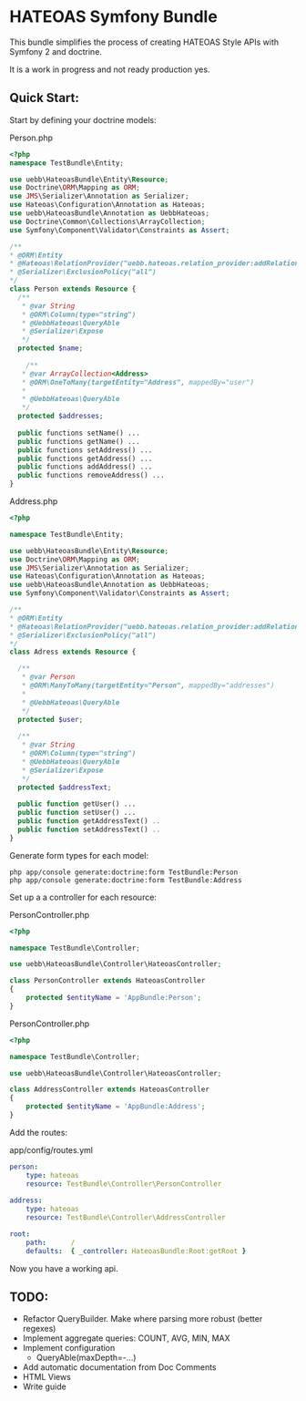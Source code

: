 HATEOAS Symfony Bundle
======================

This bundle simplifies the process of creating HATEOAS Style APIs with Symfony 2 and doctrine.

It is a work in progress and not ready production yes.

Quick Start:
------------

Start by defining your doctrine models:

Person.php
```php
<?php
namespace TestBundle\Entity;

use uebb\HateoasBundle\Entity\Resource;
use Doctrine\ORM\Mapping as ORM;
use JMS\Serializer\Annotation as Serializer;
use Hateoas\Configuration\Annotation as Hateoas;
use uebb\HateoasBundle\Annotation as UebbHateoas;
use Doctrine\Common\Collections\ArrayCollection;
use Symfony\Component\Validator\Constraints as Assert;

/**
* @ORM\Entity
* @Hateoas\RelationProvider("uebb.hateoas.relation_provider:addRelations")
* @Serializer\ExclusionPolicy("all")
*/
class Person extends Resource {
  /**
   * @var String
   * @ORM\Column(type="string")
   * @UebbHateoas\QueryAble
   * @Serializer\Expose
   */
  protected $name;
  
    /**
   * @var ArrayCollection<Address>
   * @ORM\OneToMany(targetEntity="Address", mappedBy="user")
   *
   * @UebbHateoas\QueryAble
   */ 
  protected $addresses;
  
  public functions setName() ...
  public functions getName() ...
  public functions setAddress() ...
  public functions getAddress() ...
  public functions addAddress() ...
  public functions removeAddress() ...
}
```

Address.php
```php
<?php

namespace TestBundle\Entity;

use uebb\HateoasBundle\Entity\Resource;
use Doctrine\ORM\Mapping as ORM;
use JMS\Serializer\Annotation as Serializer;
use Hateoas\Configuration\Annotation as Hateoas;
use uebb\HateoasBundle\Annotation as UebbHateoas;
use Symfony\Component\Validator\Constraints as Assert;

/**
* @ORM\Entity
* @Hateoas\RelationProvider("uebb.hateoas.relation_provider:addRelations")
* @Serializer\ExclusionPolicy("all")
*/
class Adress extends Resource {

  /**
   * @var Person
   * @ORM\ManyToMany(targetEntity="Person", mappedBy="addresses")
   *
   * @UebbHateoas\QueryAble
   */
  protected $user;
  
  /**
   * @var String
   * @ORM\Column(type="string")
   * @UebbHateoas\QueryAble
   * @Serializer\Expose
   */
  protected $addressText;
  
  public function getUser() ...
  public function setUser() ...
  public function getAddressText() ..
  public function setAddressText() ..
}
```

Generate form types for each model:
```
php app/console generate:doctrine:form TestBundle:Person
php app/console generate:doctrine:form TestBundle:Address
```

Set up a a controller for each resource:

PersonController.php
```php
<?php

namespace TestBundle\Controller;

use uebb\HateoasBundle\Controller\HateoasController;

class PersonController extends HateoasController
{
    protected $entityName = 'AppBundle:Person';
}
````

PersonController.php
```php
<?php

namespace TestBundle\Controller;

use uebb\HateoasBundle\Controller\HateoasController;

class AddressController extends HateoasController
{
    protected $entityName = 'AppBundle:Address';
}
````


Add the routes:

app/config/routes.yml
```yaml
person:
    type: hateoas
    resource: TestBundle\Controller\PersonController
    
address:
    type: hateoas
    resource: TestBundle\Controller\AddressController    

root:
    path:      /
    defaults:  { _controller: HateoasBundle:Root:getRoot }
```

Now you have a working api.





TODO:
-----

- Refactor QueryBuilder. Make where parsing more robust (better regexes)
- Implement aggregate queries: COUNT, AVG, MIN, MAX
- Implement configuration
  - QueryAble(maxDepth=-...)
- Add automatic documentation from Doc Comments
- HTML Views
- Write guide

